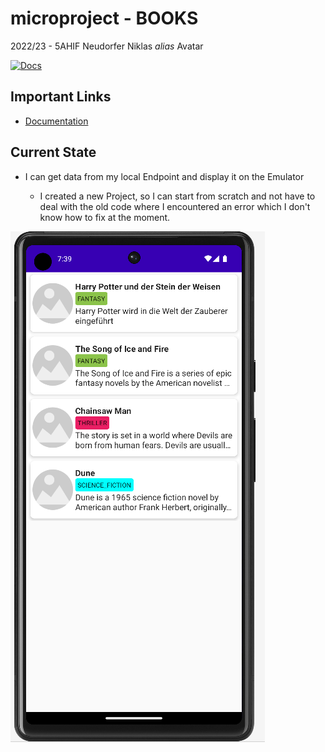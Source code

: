# microproject - BOOKS

2022/23 - 5AHIF Neudorfer Niklas _alias_ Avatar

[![Docs](https://github.com/2223-5ahif-nvs/03-lab-android-simple-room-db-microproject-NiklasNeudorfer/actions/workflows/build-asciidocs.yml/badge.svg)](https://github.com/2223-5ahif-nvs/03-lab-android-simple-room-db-microproject-NiklasNeudorfer/actions/workflows/build-asciidocs.yml)

## Important Links

* [Documentation](https://github.com/2223-5ahif-nvs/03-lab-android-simple-room-db-microproject-NiklasNeudorfer/blob/main/docs/index.adoc)

## Current State

* I can get data from my local Endpoint and display it on the Emulator

    * I created a new Project, so I can start from scratch and not have to deal with the old code where I encountered an
      error which I don't know how to fix at the moment.

![](docs/img/12152022_getting_data_from_local_endpoint.png)